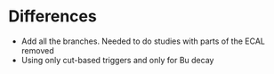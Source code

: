 # Differences 

- Add all the branches. Needed to do studies with parts of the ECAL removed
- Using only cut-based triggers and only for Bu decay
